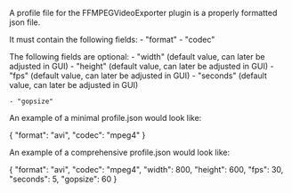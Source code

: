 
A profile file for the FFMPEGVideoExporter plugin is a properly formatted json file.

It must contain the following fields:
    - "format"
    - "codec"

The following fields are optional:
    - "width" (default value, can later be adjusted in GUI)
    - "height" (default value, can later be adjusted in GUI)
    - "fps" (default value, can later be adjusted in GUI)
    - "seconds" (default value, can later be adjusted in GUI)

    - "gopsize"

An example of a minimal profile.json would look like:

{
    "format": "avi",
    "codec": "mpeg4"
}

An example of a comprehensive profile.json would look like:

{
    "format": "avi",
    "codec": "mpeg4",
    "width": 800,
    "height": 600,
    "fps": 30,
    "seconds": 5,
    "gopsize": 60
}

